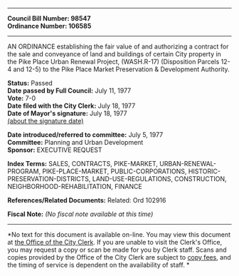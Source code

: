 * * * * *  
  
**Council Bill Number: [](#h0)[](#h2)98547**   
**Ordinance Number: 106585**  
  
* * * * *  
  
AN ORDINANCE establishing the fair value of and authorizing a contract for the sale and conveyance of land and buildings of certain City property in the Pike Place Urban Renewal Project, (WASH.R-17) (Disposition Parcels 12-4 and 12-5) to the Pike Place Market Preservation & Development Authority.  
  
**Status:** Passed   
**Date passed by Full Council:** July 11, 1977   
**Vote:** 7-0   
**Date filed with the City Clerk:** July 18, 1977   
**Date of Mayor's signature:** July 18, 1977   
[(about the signature date)](/~public/approvaldate.htm)   
  
  
**Date introduced/referred to committee:** July 5, 1977   
**Committee:** Planning and Urban Development   
**Sponsor:** EXECUTIVE REQUEST   
  
**Index Terms:** SALES, CONTRACTS, PIKE-MARKET, URBAN-RENEWAL-PROGRAM, PIKE-PLACE-MARKET, PUBLIC-CORPORATIONS, HISTORIC-PRESERVATION-DISTRICTS, LAND-USE-REGULATIONS, CONSTRUCTION, NEIGHBORHOOD-REHABILITATION, FINANCE  
  
**References/Related Documents:** Related: Ord 102916  
  
**Fiscal Note:** *(No fiscal note available at this time)*  
  
* * * * *  
  
*No text for this document is available on-line. You may view this document at [the Office of the City Clerk](http://www.seattle.gov/leg/clerk/contactUs.htm). If you are unable to visit the Clerk's Office, you may request a copy or scan be made for you by Clerk staff. Scans and copies provided by the Office of the City Clerk are subject to [copy fees](http://clerk.seattle.gov/~public/clerkfees.htm), and the timing of service is dependent on the availability of staff. *  
  
  
